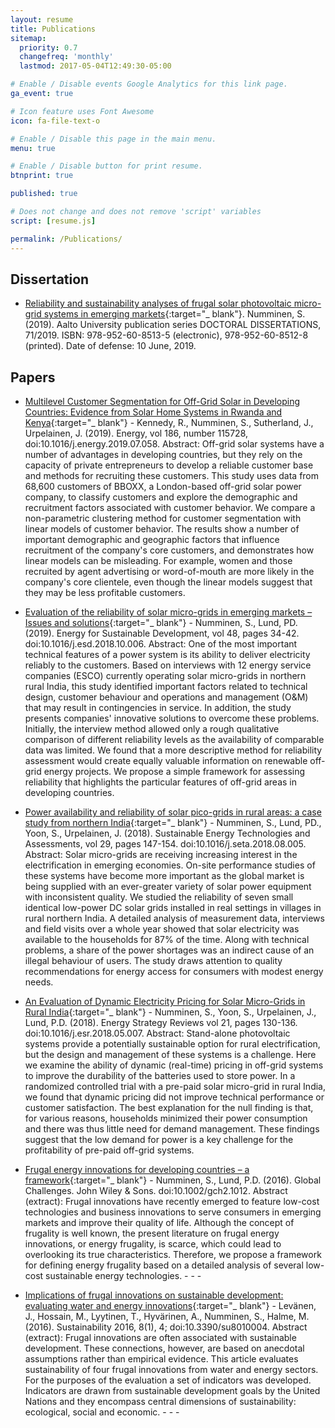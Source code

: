 ```yaml
---
layout: resume
title: Publications
sitemap:
  priority: 0.7
  changefreq: 'monthly'
  lastmod: 2017-05-04T12:49:30-05:00

# Enable / Disable events Google Analytics for this link page.
ga_event: true

# Icon feature uses Font Awesome
icon: fa-file-text-o

# Enable / Disable this page in the main menu.
menu: true

# Enable / Disable button for print resume.
btnprint: true

published: true

# Does not change and does not remove 'script' variables
script: [resume.js]

permalink: /Publications/
---
```


## Dissertation

* [Reliability and sustainability analyses of frugal solar photovoltaic micro-grid systems in emerging markets]( https://aaltodoc.aalto.fi/handle/123456789/37842){:target="_ blank"}. Numminen, S. (2019). Aalto University publication series DOCTORAL DISSERTATIONS, 71/2019. ISBN: 978-952-60-8513-5 (electronic), 978-952-60-8512-8 (printed). Date of defense: 10 June, 2019.

## Papers

* [Multilevel Customer Segmentation for Off-Grid Solar in Developing Countries: Evidence from Solar Home Systems in Rwanda and Kenya](http://www.sciencedirect.com/science/article/pii/S0360544219313854){:target="_ blank"} - Kennedy, R., Numminen, S., Sutherland, J., Urpelainen, J. (2019). Energy, vol 186, number 115728, doi:10.1016/j.energy.2019.07.058. Abstract: Off-grid solar systems have a number of advantages in developing countries, but they rely on the capacity of private entrepreneurs to develop a reliable customer base and methods for recruiting these customers. This study uses data from 68,600 customers of BBOXX, a London-based off-grid solar power company, to classify customers and explore the demographic and recruitment factors associated with customer behavior. We compare a non-parametric clustering method for customer segmentation with linear models of customer behavior. The results show a number of important demographic and geographic factors that influence recruitment of the company's core customers, and demonstrates how linear models can be misleading. For example, women and those recruited by agent advertising or word-of-mouth are more likely in the company's core clientele, even though the linear models suggest that they may be less profitable customers.

* [Evaluation of the reliability of solar micro-grids in emerging markets – Issues and solutions](https://www.sciencedirect.com/science/article/pii/S0973082618311797?dgcid=author){:target="_ blank"} - Numminen, S., Lund, PD. (2019). Energy for Sustainable Development, vol 48, pages 34-42. doi:10.1016/j.esd.2018.10.006. Abstract: One of the most important technical features of a power system is its ability to deliver electricity reliably to the customers. Based on interviews with 12 energy service companies (ESCO) currently operating solar micro-grids in northern rural India, this study identified important factors related to technical design, customer behaviour and operations and management (O&M) that may result in contingencies in service. In addition, the study presents companies' innovative solutions to overcome these problems. Initially, the interview method allowed only a rough qualitative comparison of different reliability levels as the availability of comparable data was limited. We found that a more descriptive method for reliability assessment would create equally valuable information on renewable off-grid energy projects. We propose a simple framework for assessing reliability that highlights the particular features of off-grid areas in developing countries.

* [Power availability and reliability of solar pico-grids in rural areas: a case study from northern India](https://www.sciencedirect.com/science/article/pii/S221313881730632X){:target="_ blank"} - Numminen, S., Lund, PD., Yoon, S., Urpelainen, J. (2018). Sustainable Energy Technologies and Assessments, vol 29, pages 147-154. doi:10.1016/j.seta.2018.08.005. Abstract: Solar micro-grids are receiving increasing interest in the electrification in emerging economies. On-site performance studies of these systems have become more important as the global market is being supplied with an ever-greater variety of solar power equipment with inconsistent quality. We studied the reliability of seven small identical low-power DC solar grids installed in real settings in villages in rural northern India. A detailed analysis of measurement data, interviews and field visits over a whole year showed that solar electricity was available to the households for 87% of the time. Along with technical problems, a share of the power shortages was an indirect cause of an illegal behaviour of users. The study draws attention to quality recommendations for energy access for consumers with modest energy needs.

* [An Evaluation of Dynamic Electricity Pricing for Solar Micro-Grids in Rural India](https://www.sciencedirect.com/science/article/pii/S2211467X18300506){:target="_ blank"} - Numminen, S., Yoon, S., Urpelainen, J., Lund, P.D. (2018). Energy Strategy Reviews vol 21, pages 130-136. doi:10.1016/j.esr.2018.05.007. Abstract: Stand-alone photovoltaic systems provide a potentially sustainable option for rural electrification, but the design and management of these systems is a challenge. Here we examine the ability of dynamic (real-time) pricing in off-grid systems to improve the durability of the batteries used to store power. In a randomized controlled trial with a pre-paid solar micro-grid in rural India, we found that dynamic pricing did not improve technical performance or customer satisfaction. The best explanation for the null finding is that, for various reasons, households minimized their power consumption and there was thus little need for demand management. These findings suggest that the low demand for power is a key challenge for the profitability of pre-paid off-grid systems.

* [Frugal energy innovations for developing countries – a framework](http://onlinelibrary.wiley.com/doi/10.1002/gch2.1012/full){:target="_ blank"} - Numminen, S., Lund, P.D. (2016). Global Challenges. John Wiley & Sons. doi:10.1002/gch2.1012. Abstract (extract): Frugal innovations have recently emerged to feature low-cost technologies and business innovations to serve consumers in emerging markets and improve their quality of life. Although the concept of frugality is well known, the present literature on frugal energy innovations, or energy frugality, is scarce, which could lead to overlooking its true characteristics. Therefore, we propose a framework for defining energy frugality based on a detailed analysis of several low-cost sustainable energy technologies. - - -

* [Implications of frugal innovations on sustainable development: evaluating water and energy innovations](http://www.mdpi.com/2071-1050/8/1/4){:target="_ blank"} - Levänen, J., Hossain, M., Lyytinen, T., Hyvärinen, A., Numminen, S., Halme, M. (2016). Sustainability 2016, 8(1), 4; doi:10.3390/su8010004. Abstract (extract): Frugal innovations are often associated with sustainable development. These connections, however, are based on anecdotal assumptions rather than empirical evidence. This article evaluates sustainability of four frugal innovations from water and energy sectors. For the purposes of the evaluation a set of indicators was developed. Indicators are drawn from sustainable development goals by the United Nations and they encompass central dimensions of sustainability: ecological, social and economic. - - -
